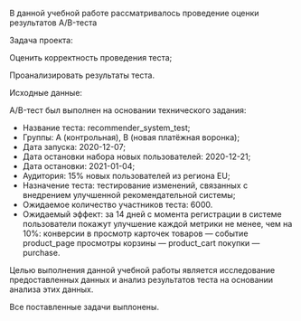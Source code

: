 В данной учебной работе рассматривалось проведение оценки результатов A/B-теста

Задача проекта:

Оценить корректность проведения теста;

Проанализировать результаты теста.

Исходные данные:

A/B-тест был выполнен на основании технического задания:

- Название теста: recommender_system_test;
- Группы: А (контрольная), B (новая платёжная воронка);
- Дата запуска: 2020-12-07;
- Дата остановки набора новых пользователей: 2020-12-21;
- Дата остановки: 2021-01-04;
- Аудитория: 15% новых пользователей из региона EU;
- Назначение теста: тестирование изменений, связанных с внедрением улучшенной рекомендательной системы;
- Ожидаемое количество участников теста: 6000.
- Ожидаемый эффект: за 14 дней с момента регистрации в системе пользователи покажут улучшение каждой метрики не менее, чем на 10%:
      конверсии в просмотр карточек товаров — событие product_page просмотры корзины — product_cart покупки — purchase.

Целью выполнения данной учебной работы является исследование предоставленных данных и анализ результатов теста на основании анализа этих данных.

Все поставленные задачи выплонены.
